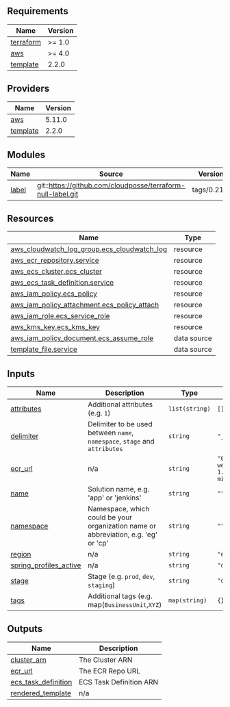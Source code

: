 <!-- BEGIN_TF_DOCS -->
## Requirements

| Name | Version |
|------|---------|
| <a name="requirement_terraform"></a> [terraform](#requirement\_terraform) | >= 1.0 |
| <a name="requirement_aws"></a> [aws](#requirement\_aws) | >= 4.0 |
| <a name="requirement_template"></a> [template](#requirement\_template) | 2.2.0 |

## Providers

| Name | Version |
|------|---------|
| <a name="provider_aws"></a> [aws](#provider\_aws) | 5.11.0 |
| <a name="provider_template"></a> [template](#provider\_template) | 2.2.0 |

## Modules

| Name | Source | Version |
|------|--------|---------|
| <a name="module_label"></a> [label](#module\_label) | git::https://github.com/cloudposse/terraform-null-label.git | tags/0.21.0 |

## Resources

| Name | Type |
|------|------|
| [aws_cloudwatch_log_group.ecs_cloudwatch_log](https://registry.terraform.io/providers/hashicorp/aws/latest/docs/resources/cloudwatch_log_group) | resource |
| [aws_ecr_repository.service](https://registry.terraform.io/providers/hashicorp/aws/latest/docs/resources/ecr_repository) | resource |
| [aws_ecs_cluster.ecs_cluster](https://registry.terraform.io/providers/hashicorp/aws/latest/docs/resources/ecs_cluster) | resource |
| [aws_ecs_task_definition.service](https://registry.terraform.io/providers/hashicorp/aws/latest/docs/resources/ecs_task_definition) | resource |
| [aws_iam_policy.ecs_policy](https://registry.terraform.io/providers/hashicorp/aws/latest/docs/resources/iam_policy) | resource |
| [aws_iam_policy_attachment.ecs_policy_attach](https://registry.terraform.io/providers/hashicorp/aws/latest/docs/resources/iam_policy_attachment) | resource |
| [aws_iam_role.ecs_service_role](https://registry.terraform.io/providers/hashicorp/aws/latest/docs/resources/iam_role) | resource |
| [aws_kms_key.ecs_kms_key](https://registry.terraform.io/providers/hashicorp/aws/latest/docs/resources/kms_key) | resource |
| [aws_iam_policy_document.ecs_assume_role](https://registry.terraform.io/providers/hashicorp/aws/latest/docs/data-sources/iam_policy_document) | data source |
| [template_file.service](https://registry.terraform.io/providers/hashicorp/template/2.2.0/docs/data-sources/file) | data source |

## Inputs

| Name | Description | Type | Default | Required |
|------|-------------|------|---------|:--------:|
| <a name="input_attributes"></a> [attributes](#input\_attributes) | Additional attributes (e.g. `1`) | `list(string)` | `[]` | no |
| <a name="input_delimiter"></a> [delimiter](#input\_delimiter) | Delimiter to be used between `name`, `namespace`, `stage` and `attributes` | `string` | `"_"` | no |
| <a name="input_ecr_url"></a> [ecr\_url](#input\_ecr\_url) | n/a | `string` | `"099211283664.dkr.ecr.eu-west-1.amazonaws.com/users-microservice:latest"` | no |
| <a name="input_name"></a> [name](#input\_name) | Solution name, e.g. 'app' or 'jenkins' | `string` | `""` | no |
| <a name="input_namespace"></a> [namespace](#input\_namespace) | Namespace, which could be your organization name or abbreviation, e.g. 'eg' or 'cp' | `string` | `""` | no |
| <a name="input_region"></a> [region](#input\_region) | n/a | `string` | `"eu-west-1"` | no |
| <a name="input_spring_profiles_active"></a> [spring\_profiles\_active](#input\_spring\_profiles\_active) | n/a | `string` | `"dev"` | no |
| <a name="input_stage"></a> [stage](#input\_stage) | Stage (e.g. `prod`, `dev`, `staging`) | `string` | `"dev"` | no |
| <a name="input_tags"></a> [tags](#input\_tags) | Additional tags (e.g. map(`BusinessUnit`,`XYZ`) | `map(string)` | `{}` | no |

## Outputs

| Name | Description |
|------|-------------|
| <a name="output_cluster_arn"></a> [cluster\_arn](#output\_cluster\_arn) | The Cluster ARN |
| <a name="output_ecr_url"></a> [ecr\_url](#output\_ecr\_url) | The ECR Repo URL |
| <a name="output_ecs_task_definition"></a> [ecs\_task\_definition](#output\_ecs\_task\_definition) | ECS Task Definition ARN |
| <a name="output_rendered_template"></a> [rendered\_template](#output\_rendered\_template) | n/a |
<!-- END_TF_DOCS -->